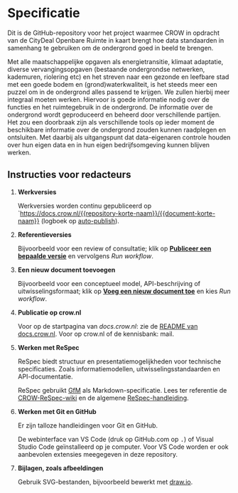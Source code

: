 # Specificatie

Dit is de GitHub-repository voor het project waarmee CROW in opdracht van de CityDeal Openbare Ruimte in kaart brengt hoe data standaarden in samenhang te gebruiken om de ondergrond goed in beeld te brengen. 

Met alle maatschappelijke opgaven als energietransitie, klimaat adaptatie, diverse vervangingsopgaven (bestaande ondergrondse netwerken, kademuren, riolering etc) en het streven naar een gezonde en leefbare stad met een goede bodem en (grond)waterkwaliteit, is het steeds meer een puzzel om in de ondergrond alles passend te krijgen. We zullen hierbij meer integraal moeten werken. Hiervoor is goede informatie nodig over de functies en het ruimtegebruik in de ondergrond.
De informatie over de ondergrond wordt geproduceerd en beheerd door verschillende partijen.  Het zou een doorbraak zijn als verschillende tools op ieder moment de beschikbare informatie over de ondergrond zouden kunnen raadplegen en ontsluiten. Met daarbij als uitgangspunt dat data-eigenaren controle houden over hun eigen data en in hun eigen bedrijfsomgeving kunnen blijven werken.

## Instructies voor redacteurs

1. **Werkversies**

   Werkversies worden continu gepubliceerd op `https://docs.crow.nl/{{repository-korte-naam}}/{{document-korte-naam}} (logboek op [auto-publish]).

2. **Referentieversies**

   Bijvoorbeeld voor een review of consultatie; klik op [**Publiceer een bepaalde versie**](lifecycle) en vervolgens _Run workflow_.

3. **Een nieuw document toevoegen**

   Bijvoorbeeld voor een conceptueel model, API-beschrijving of uitwisselingsformaat; klik op [**Voeg een nieuw document toe**](add-doc) en kies _Run workflow_.

4. **Publicatie op crow.nl**

   Voor op de startpagina van _docs.crow.nl_: zie de [README van docs.crow.nl][publiceer-readme].
   Voor op crow.nl of de kennisbank: mail.

5. **Werken met ReSpec**

   ReSpec biedt structuur en presentatiemogelijkheden voor technische specificaties.
   Zoals informatiemodellen, uitwisselingsstandaarden en API-documentatie.

   ReSpec gebruikt [GfM](https://github.github.com/gfm/) als Markdown-specificatie.
   Lees ter referentie de [CROW-ReSpec-wiki] en de algemene [ReSpec-handleiding].

6. **Werken met Git en GitHub**

   Er zijn talloze handleidingen voor Git en GitHub.

   De webinterface van VS Code (druk op GitHub.com op <kbd>.</kbd>) of
   Visual Studio Code geïnstalleerd op je computer.
   Voor VS Code worden er ook aanbevolen extensies meegegeven in deze repository.

7. **Bijlagen, zoals afbeeldingen**

   Gebruik SVG-bestanden, bijvoorbeeld bewerkt met [draw.io](https://app.diagrams.net/).

[add-doc]: actions/workflows/add-doc.yaml
[auto-publish]: actions/workflows/auto-publish.yaml
[lifecycle]: actions/workflows/lifecycle.yaml
[publiceer-readme]: https://github.com/stichting-crow/stichting-crow.github.io/blob/main/README.md#publiceren
[crow-respec-wiki]: https://github.com/stichting-crow/respec/wiki
[respec-handleiding]: https://respec.org/docs/
